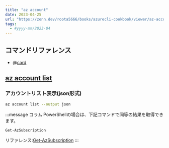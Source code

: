 ```yaml
---
title: "az account"
date: 2023-04-25
url: "https://zenn.dev/roota5666/books/azurecli-cookbook/viewer/az-account"
tags:
  - #yyyy-mm/2023-04
---
```


## コマンドリファレンス

- @[card](https://learn.microsoft.com/ja-jp/cli/azure/account?view=azure-cli-latest)

## [az account list](https://learn.microsoft.com/ja-jp/cli/azure/account?view=azure-cli-latest#az-account-list)

### アカウントリスト表示(json形式)

```bash
az account list --output json
```

:::message
コラム
PowerShellの場合は、下記コマンドで同等の結果を取得できます。

```powershell
Get-AzSubscription
```

リファレンス:[Get-AzSubscription](https://learn.microsoft.com/ja-jp/powershell/module/az.accounts/get-azsubscription?view=azps-9.6.0)
:::
